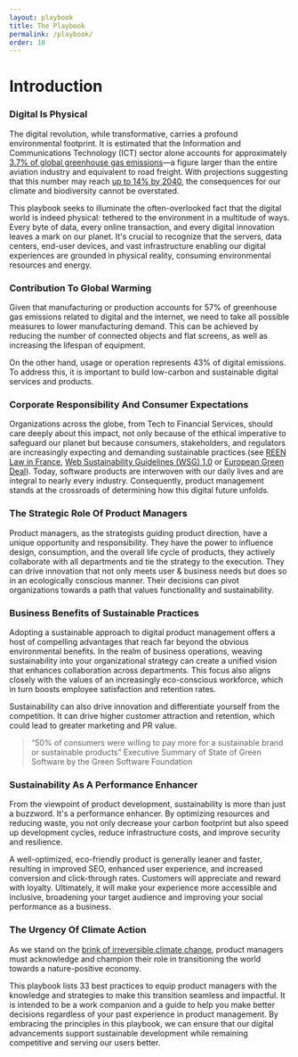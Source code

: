 ```yaml
---
layout: playbook
title: The Playbook
permalink: /playbook/
order: 10
---
```


# Introduction

### Digital Is Physical

The digital revolution, while transformative, carries a profound
environmental footprint. It is estimated that the Information and
Communications Technology (ICT) sector alone accounts for
approximately [3.7% of global greenhouse gas emissions](https://www.greenit.fr/wp-content/uploads/2019/11/GREENIT_EENM_etude_EN_accessible.pdf)—a figure larger
than the entire aviation industry and equivalent to road freight. With
projections suggesting that this number may reach [up to 14% by 2040](https://www.sciencedirect.com/science/article/abs/pii/S095965261733233X),
the consequences for our climate and biodiversity cannot be overstated.

This playbook seeks to illuminate the often-overlooked fact that
the digital world is indeed physical: tethered to the environment in a
multitude of ways. Every byte of data, every online transaction, and every
digital innovation leaves a mark on our planet. It's crucial to recognize
that the servers, data centers, end-user devices, and vast infrastructure
enabling our digital experiences are grounded in physical reality,
consuming environmental resources and energy.

### Contribution To Global Warming

Given that manufacturing or production accounts for 57% of greenhouse
gas emissions related to digital and the internet, we need to take all
possible measures to lower manufacturing demand. This can be achieved
by reducing the number of connected objects and flat screens, as well as
increasing the lifespan of equipment.

On the other hand, usage or operation represents 43% of digital emissions.
To address this, it is important to build low-carbon and sustainable digital
services and products.

### Corporate Responsibility And Consumer Expectations

Organizations across the globe, from Tech to Financial Services,
should care deeply about this impact, not only because of the ethical
imperative to safeguard our planet but because consumers, stakeholders,
and regulators are increasingly expecting and demanding sustainable
practices (see [REEN Law in France](https://www.fruggr.io/blog/the-french-reen-law-mitigating-the-environmental-footprint-of-corporate-digital-technologies), [Web Sustainability Guidelines (WSG)
1.0](https://w3c.github.io/sustyweb/) or [European Green Deal](https://commission.europa.eu/strategy-and-policy/priorities-2019-2024/european-green-deal_en)). Today, software products are interwoven with
our daily lives and are integral to nearly every industry. Consequently,
product management stands at the crossroads of determining how this
digital future unfolds.

### The Strategic Role Of Product Managers

Product managers, as the strategists guiding product direction,
have a unique opportunity and responsibility. They have the power to
influence design, consumption, and the overall life cycle of products,
they actively collaborate with all departments and tie the strategy to
the execution. They can drive innovation that not only meets user &
business needs but does so in an ecologically conscious manner. Their
decisions can pivot organizations towards a path that values
functionality and sustainability.

### Business Benefits of Sustainable Practices

Adopting a sustainable approach to digital product
management offers a host of compelling advantages that reach far
beyond the obvious environmental benefits. In the realm of business
operations, weaving sustainability into your organizational strategy
can create a unified vision that enhances collaboration across
departments. This focus also aligns closely with the values of an
increasingly eco-conscious workforce, which in turn boosts
employee satisfaction and retention rates.

Sustainability can also drive innovation and differentiate yourself
from the competition. It can drive higher customer attraction and
retention, which could lead to greater marketing and PR value.

> “50% of consumers were willing to pay more for a sustainable brand or sustainable products”
<span>Executive Summary of State of Green Software by the Green Software Foundation</span>

### Sustainability As A Performance Enhancer

From the viewpoint of product development, sustainability
is more than just a buzzword. It's a performance enhancer.
By optimizing resources and reducing waste, you not only decrease
your carbon footprint but also speed up development cycles, reduce
infrastructure costs, and improve security and resilience.

A well-optimized, eco-friendly product is generally leaner and faster,
resulting in improved SEO, enhanced user experience, and increased
conversion and click-through rates. Customers will appreciate and
reward with loyalty. Ultimately, it will make your experience more
accessible and inclusive, broadening your target audience and
improving your social performance as a business.

### The Urgency Of Climate Action

As we stand on the [brink of irreversible climate change](https://www.ipcc.ch/report/ar6/syr/),
product managers must acknowledge and champion their role in
transitioning the world towards a nature-positive economy.

This playbook lists 33 best practices to equip product
managers with the knowledge and strategies to make this transition
seamless and impactful. It is intended to be a work companion and a
guide to help you make better decisions regardless of your past
experience in product management. By embracing the principles in
this playbook, we can ensure that our digital advancements support
sustainable development while remaining competitive and serving
our users better.

<!-- 
playbook entries will appear below this point - see _layouts/playbook.html
-->